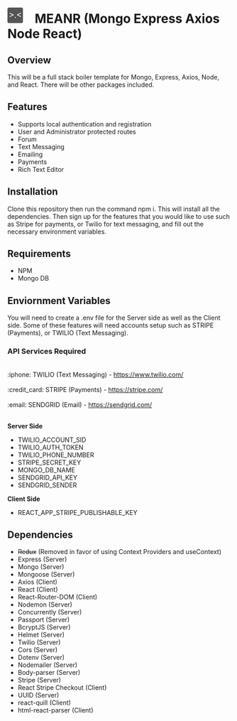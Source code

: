 <h1><img src ="img/MEANR_ICON.png">&nbsp;&nbsp;&nbsp;&nbsp;MEANR (Mongo Express Axios Node React)</h1>

## Overview

This will be a full stack boiler template for Mongo, Express, Axios, Node, and React. There will be other packages included. 

## Features

* Supports local authentication and registration
* User and Administrator protected routes
* Forum
* Text Messaging
* Emailing
* Payments
* Rich Text Editor

## Installation

Clone this repository then run the command npm i. This will install all the dependencies. Then sign up for the features that you would like to use such as Stripe for payments, or Twilio for text messaging, and fill out the necessary environment variables. 

## Requirements

* NPM
* Mongo DB

## Enviornment Variables

You will need to create a .env file for the Server side as well as the Client side. Some of these features will need accounts setup such as STRIPE (Payments), or TWILIO (Text Messaging). 

### API Services Required 
<br />
:iphone: TWILIO (Text Messaging) - <a href = "https://www.twilio.com/">https://www.twilio.com/</a><br /><br />
:credit_card: STRIPE (Payments)  - <a href = "https://stripe.com/">https://stripe.com/</a><br /><br />
:email: SENDGRID (Email) - <a href = "https://sendgrid.com/">https://sendgrid.com/</a><br /><br />

<b>Server Side</b>

* TWILIO_ACCOUNT_SID
* TWILIO_AUTH_TOKEN
* TWILIO_PHONE_NUMBER
* STRIPE_SECRET_KEY
* MONGO_DB_NAME
* SENDGRID_API_KEY
* SENDGRID_SENDER

<b>Client Side</b>

* REACT_APP_STRIPE_PUBLISHABLE_KEY

## Dependencies

* ~~Redux~~ (Removed in favor of using Context Providers and useContext)
* Express (Server)
* Mongo (Server)
* Mongoose (Server)
* Axios (Client)
* React (Client)
* React-Router-DOM (Client)
* Nodemon (Server)
* Concurrently (Server)
* Passport (Server)
* BcryptJS (Server)
* Helmet (Server)
* Twilio (Server)
* Cors (Server)
* Dotenv (Server)
* Nodemailer (Server)
* Body-parser (Server)
* Stripe (Server)
* React Stripe Checkout (Client)
* UUID (Server)
* react-quill (Client)
* html-react-parser (Client)
